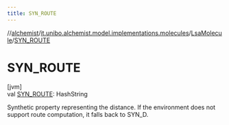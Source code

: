 ```yaml
---
title: SYN_ROUTE
---
```

//[alchemist](../../../index.html)/[it.unibo.alchemist.model.implementations.molecules](../index.html)/[LsaMolecule](index.html)/[SYN_ROUTE](-s-y-n_-r-o-u-t-e.html)



# SYN_ROUTE



[jvm]\
val [SYN_ROUTE](-s-y-n_-r-o-u-t-e.html): HashString



Synthetic property representing the distance. If the environment does not support route computation, it falls back to SYN_D.




